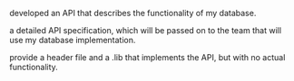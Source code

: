 
developed an API that describes the functionality of my database.

a detailed API specification, which will be passed on to the team that will use my database implementation.

provide a header file and a .lib that implements the API, but with no actual functionality.
